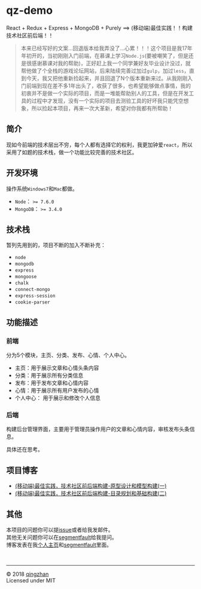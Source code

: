 # qz-demo

React + Redux + Express + MongoDB + Purely ==> (移动端)最佳实践！！构建技术社区前后端！！

> 本来已经写好的文案...回退版本给我弄没了...心累！！！这个项目是我17年年初开的，当初刚刚入门前端，在慕课上学习`Node.js`(要被嘲笑了，但是还是很感谢慕课对我的帮助)，正好赶上我一个同学兼好友毕业设计没过，就帮他做了个全栈的游戏论坛网站，后来陆续完善过加过`gulp`，加过`less`，直到今天，我又把他重新捡起来，并且回退了N个版本重新来过。从我刚刚入门前端到现在差不多1年出头了，收获了很多，也希望能够做点事情，我的初衷并不是做一个实际的项目，而是一堆能帮助别人的工具，但是在开发工具的过程中才发现，没有一个实际的项目去测验工具的好坏我只能凭空想象，所以捡起本项目，再来一次大革新，希望对你我都有所帮助！

## 简介

现如今前端的技术层出不穷，每个人都有选择它的权利，我更加钟爱`react`，所以采用了如题的技术栈，做一个功能比较完善的技术社区。

## 开发环境

操作系统`Windows7`和`Mac`都做。

  - `Node`：     `>= 7.6.0`
  - `MongoDB`：  `>= 3.4.0`

## 技术栈

暂列先用到的，项目不断的加入不断补充：
   
   - `node`
   - `mongodb`
   - `express`
   - `mongoose`
   - `chalk`
   - `connect-mongo`
   - `express-session`
   - `cookie-parser`

## 功能描述

### 前端

分为5个模块，主页、分类、发布、心情、个人中心。

   - 主页：用于展示文章和心情头条内容
   - 分类：用于展示所有分类信息
   - 发布：用于发布文章和心情内容
   - 心情：用于展示所有用户发布的心情
   - 个人中心： 用于展示和修改个人信息

### 后端

构建后台管理界面，主要用于管理员操作用户的文章和心情内容，审核发布头条信息。

具体还在思考。

## 项目博客

  - [(移动端)最佳实践，技术社区前后端构建-原型设计和模型构建(一)]()
  - [(移动端)最佳实践，技术社区前后端构建-目录规划和基础构建(二)]()

## 其他

本项目的问题你可以提[issue](https://github.com/yudaren007007/qz-demo/issues/new)或者给我发邮件。<br>
其他无关问题你可以在[segmentfault](https://segmentfault.com/u/qingzhan)给我提问。<br>
博客发表在我[个人主页](http://www.yujunren.com/blog/)和[segmentfault](https://segmentfault.com/blog/qingzhan)里面。<br>

<br>

---

&copy; 2018 [qingzhan](https://github.com/yudaren007007)
<br>
Licensed under MIT